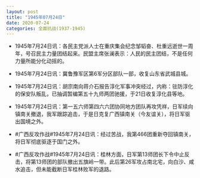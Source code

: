```yaml
---
layout: post
title: "1945年07月24日"
date: 2020-07-24
categories: 全面抗战(1937-1945)
---
```


<meta name="referrer" content="no-referrer" />

- 1945年7月24日讯：各民主党派人士在重庆集会纪念邹韬奋、杜重远逝世一周年，号召民主力量团结起来。民盟主席张澜表示：人民的民主团结，不是任何力量所能分化动摇的。 

- 1945年7月24日讯：冀鲁豫军区第6军分区部队一部，收复山东省武城县城。 

- 1945年7月24日讯：胡宗南向蒋介石报告淳化军事冲突经过，内称：驻防淳化的保安队叛乱，已抽调暂编第五十九师两团驰援，于21日收复淳化县等地。 

- 1945年7月24日讯：第一五六师第四六六团协同地方团队再攻凭祥，日军续向镇南关撤退，我军跟踪追击，于是日克复广西镇南关（今友谊关），将日军驱出国境之外。 

- #广西反攻作战#1945年7月24日讯：经过苦战，我第466团重新夺回镇南关，将日军彻底驱逐于国门之外。 

- #广西反攻作战#1945年7月24日讯：桂林方面，日军第13师团长下令中止反击，将第13师团的部队撤出五旗岭一带。此后第26军攻占南北宅，向白沙、咸水追击，但未能截断日军桂林败军的退路。 

